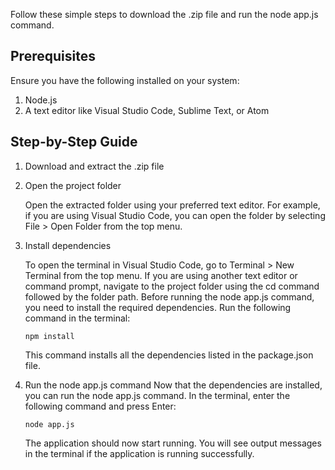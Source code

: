 
Follow these simple steps to download the .zip file and run the node app.js command.

## Prerequisites
Ensure you have the following installed on your system:

1. Node.js
1. A text editor like Visual Studio Code, Sublime Text, or Atom

## Step-by-Step Guide

1. Download and extract the .zip file

1. Open the project folder

    Open the extracted folder using your preferred text editor. For example, if you are using Visual Studio Code, you can open the folder by selecting File > Open Folder from the top menu.

1. Install dependencies

    To open the terminal in Visual Studio Code, go to Terminal > New Terminal from the top menu. If you are using another text editor or command prompt, navigate to the project folder using the cd command followed by the folder path.
    Before running the node app.js command, you need to install the required dependencies. Run the following command in the terminal:
    ```
    npm install
    ```
    This command installs all the dependencies listed in the package.json file.
    
1. Run the node app.js command
    Now that the dependencies are installed, you can run the node app.js command. In the terminal, enter the following command and press Enter:
    ```
    node app.js
    ```
    The application should now start running. You will see output messages in the terminal if the application is running successfully.
